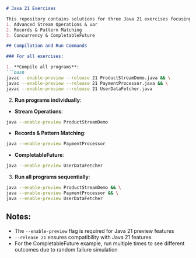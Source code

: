 ```markdown
# Java 21 Exercises

This repository contains solutions for three Java 21 exercises focusing on:
1. Advanced Stream Operations & var
2. Records & Pattern Matching
3. Concurrency & CompletableFuture

## Compilation and Run Commands

### For all exercises:

1. **Compile all programs**:
```bash
javac --enable-preview --release 21 ProductStreamDemo.java && \
javac --enable-preview --release 21 PaymentProcessor.java && \
javac --enable-preview --release 21 UserDataFetcher.java
```

2. **Run programs individually**:

- **Stream Operations**:
```bash
java --enable-preview ProductStreamDemo
```

- **Records & Pattern Matching**:
```bash
java --enable-preview PaymentProcessor
```

- **CompletableFuture**:
```bash
java --enable-preview UserDataFetcher
```

3. **Run all programs sequentially**:
```bash
java --enable-preview ProductStreamDemo && \
java --enable-preview PaymentProcessor && \
java --enable-preview UserDataFetcher
```

## Notes:
- The `--enable-preview` flag is required for Java 21 preview features
- `--release 21` ensures compatibility with Java 21 features
- For the CompletableFuture example, run multiple times to see different outcomes due to random failure simulation
```